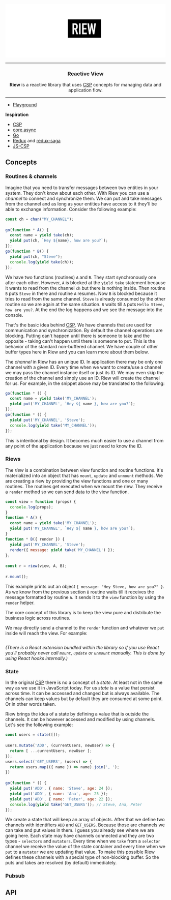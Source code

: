 ![Riew logo](./assets/riew.jpg)

---

<h3 align="center">Reactive View</h3>

<p align="center"><b>Riew</b> is a reactive library that uses <a href="https://en.wikipedia.org/wiki/Communicating_sequential_processes">CSP</a>  concepts for managing data and application flow.</p>

---

* [Playground](https://poet.codes/e/QMPvK8DM2s7#App.js)

**Inspiration**

- [CSP](https://en.wikipedia.org/wiki/Communicating_sequential_processes)
- [core.async](https://github.com/clojure/core.async)
- [Go](https://golang.org/)
- [Redux](https://redux.js.org/) and [redux-saga](https://redux-saga.js.org/)
- [JS-CSP](https://github.com/js-csp/js-csp)

## Concepts

### Routines & channels

Imagine that you need to transfer messages between two entities in your system. They don't know about each other. With Riew you can use a _channel_ to connect and synchronize them. We can put and take messages from the channel and as long as your entities have access to it they'll be able to exchange information. Consider the following example:

```js
const ch = chan("MY_CHANNEL");

go(function * A() {
  const name = yield take(ch);
  yield put(ch, `Hey ${name}, how are you?`);
});
go(function * B() {
  yield put(ch, "Steve");
  console.log(yield take(ch));
});
```

We have two functions (routines) `A` and `B`. They start synchronously one after each other. However, `A` is blocked at the `yield take` statement because it wants to read from the channel `ch` but there is nothing inside. Then routine `B` puts `Steve` in there and routine `A` resumes. Now `B` is blocked because it tries to read from the same channel. `Steve` is already consumed by the other routine so we are again at the same situation. `B` waits till `A` puts `Hello Steve, how are you?`. At the end the log happens and we see the message into the console.

That's the basic idea behind [CSP](https://en.wikipedia.org/wiki/Communicating_sequential_processes). We have channels that are used for communication and synchronization. By default the channel operations are blocking. Putting can't happen until there is someone to take and the opposite - taking can't happen until there is someone to put. This is the behavior of the standard non-buffered channel. We have couple of other buffer types here in Riew and you can learn more about them below.

The _channel_ in Riew has an unique ID. In application there may be only one channel with a given ID. Every time when we want to create/use a channel we may pass the channel instance itself or just its ID. We may even skip the creation of the channel and simply use an ID. Riew will create the channel for us. For example, in the snippet above may be translated to the following:

```js
go(function * () {
  const name = yield take('MY_CHANNEL');
  yield put('MY_CHANNEL', `Hey ${ name }, how are you?`);
});
go(function * () {
  yield put('MY_CHANNEL', 'Steve');
  console.log(yield take('MY_CHANNEL'));
});
```

This is intentional by design. It becomes much easier to use a channel from any point of the application because we just need to know the ID.

### Riews

The _riew_ is a combination between view function and routine functions. It's materialized into an object that has `mount`, `update` and `unmount` methods. We are creating a riew by providing the view functions and one or many routines. The routines get executed when we mount the riew. They receive a `render` method so we can send data to the view function.

```js
const view = function (props) {
  console.log(props);
}
function * A() {
  const name = yield take('MY_CHANNEL');
  yield put('MY_CHANNEL', `Hey ${ name }, how are you?`);
}
function * B({ render }) {
  yield put('MY_CHANNEL', 'Steve');
  render({ message: yield take('MY_CHANNEL') });
};

const r = riew(view, A, B);

r.mount();
```

This example prints out an object `{ message: "Hey Steve, how are you?" }`. As we know from the previous section `B` routine waits till it receives the message formatted by routine `A`. It sends it to the `view` function by using the `render` helper.

The core concept of this library is to keep the view pure and distribute the business logic across routines.

We may directly send a channel to the `render` function and whatever we `put` inside will reach the view. For example:

```js

```

_(There is a React extension bundled within the library so if you use React you'll probably never call `mount`, `update` or `unmount` manually. This is done by using React hooks internally.)_

### State

In the original [CSP](https://en.wikipedia.org/wiki/Communicating_sequential_processes) there is no a concept of a _state_. At least not in the same way as we use it in JavaScript today. For us _state_ is a value that persist across time. It can be accessed and changed but is always available. The channels can keep values but by default they are consumed at some point. Or in other words taken.

Riew brings the idea of a state by defining a value that is outside the channels. It can be however accessed and modified by using channels. Let's see the following example:

```js
const users = state([]);

users.mutate('ADD', (currentUsers, newUser) => {
  return [ ...currentUsers, newUser ];
});
users.select('GET_USERS', (users) => {
  return users.map(({ name }) => name).join(', ');
})

go(function * () {
  yield put('ADD', { name: 'Steve', age: 24 });
  yield put('ADD', { name: 'Ana', age: 25 });
  yield put('ADD', { name: 'Peter', age: 22 });
  console.log(yield take('GET_USERS')); // Steve, Ana, Peter
});
```

We create a state that will keep an array of objects. After that we define two channels with identifiers `ADD` and `GET_USERS`. Because those are channels we can take and put values in them. I guess you already see where we are going here. Each state may have channels connected and they are two types - `selectors` and `mutators`. Every time when we `take` from a `selector` channel we receive the value of the state container and every time when we `put` to a `mutator` we are updating that value. To make this possible Riew defines these channels with a special type of non-blocking buffer. So the puts and takes are resolved (by default) immediately.

### Pubsub

## API
